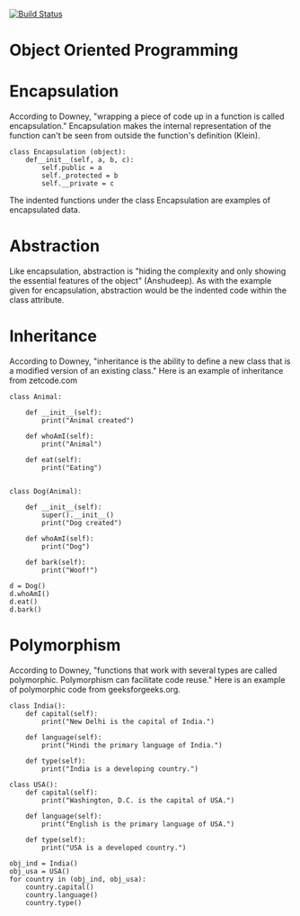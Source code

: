 [![Build Status](https://travis-ci.org/sl767/calculator2.svg?branch=master)](https://travis-ci.org/sl767/calculator2)
# Object Oriented Programming
# Encapsulation
According to Downey, "wrapping a piece of code up in a 
function is called encapsulation." Encapsulation makes the 
internal representation of the function can't be seen from 
outside the function's definition (Klein).

    class Encapsulation (object):
        def__init__(self, a, b, c):
            self.public = a
            self._protected = b
            self.__private = c
The indented functions under the class Encapsulation are examples
of encapsulated data.

# Abstraction
Like encapsulation, abstraction is "hiding the complexity and 
only showing the essential features of the object" (Anshudeep).
As with the example given for encapsulation, abstraction would be the 
indented code within the class attribute.

# Inheritance
According to Downey, "inheritance is the 
ability to define a new class that is a modified version of an existing class."
Here is an example of inheritance from zetcode.com
  
    class Animal:

        def __init__(self):
            print("Animal created")

        def whoAmI(self):
            print("Animal")

        def eat(self):
            print("Eating")


    class Dog(Animal):

        def __init__(self):
            super().__init__()
            print("Dog created")

        def whoAmI(self):
            print("Dog")

        def bark(self):
            print("Woof!")

    d = Dog()
    d.whoAmI()
    d.eat()
    d.bark()
    
# Polymorphism
According to Downey, "functions that work with several types
are called polymorphic. Polymorphism can facilitate code reuse."
Here is an example of polymorphic code from geeksforgeeks.org.

    class India(): 
        def capital(self): 
            print("New Delhi is the capital of India.") 
  
        def language(self): 
            print("Hindi the primary language of India.") 
  
        def type(self): 
            print("India is a developing country.") 
  
    class USA(): 
        def capital(self): 
            print("Washington, D.C. is the capital of USA.") 
  
        def language(self): 
            print("English is the primary language of USA.") 
  
        def type(self): 
            print("USA is a developed country.") 
  
    obj_ind = India() 
    obj_usa = USA() 
    for country in (obj_ind, obj_usa): 
        country.capital() 
        country.language() 
        country.type() 